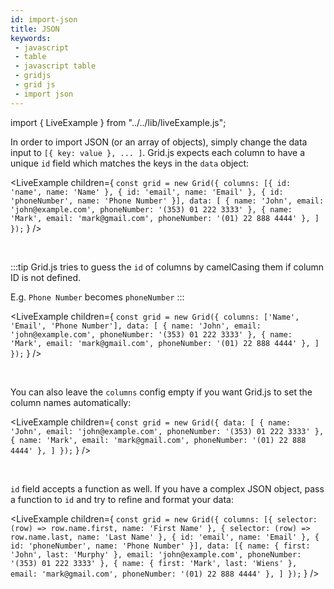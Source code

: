 ```yaml
---
id: import-json
title: JSON
keywords:
 - javascript
 - table
 - javascript table
 - gridjs
 - grid js
 - import json
---
```


import { LiveExample } from "../../lib/liveExample.js";

In order to import JSON (or an array of objects), simply change the data input to `[{ key: value }, ... ]`. 
Grid.js expects each column to have a unique `id` field which matches the keys in the `data` object:

<LiveExample children={
`
const grid = new Grid({
  columns: [{
     id: 'name',
     name: 'Name'
  }, {
     id: 'email',
     name: 'Email'
  }, {
     id: 'phoneNumber',
     name: 'Phone Number'
  }],
  data: [
    { name: 'John', email: 'john@example.com', phoneNumber: '(353) 01 222 3333' },
    { name: 'Mark', email: 'mark@gmail.com', phoneNumber: '(01) 22 888 4444' },
  ]
});
`
} />

<br />

:::tip
Grid.js tries to guess the `id` of columns by camelCasing them if column ID is not defined.

E.g. `Phone Number` becomes `phoneNumber`
:::

<LiveExample children={
`
const grid = new Grid({
  columns: ['Name', 'Email', 'Phone Number'],
  data: [
    { name: 'John', email: 'john@example.com', phoneNumber: '(353) 01 222 3333' },
    { name: 'Mark', email: 'mark@gmail.com', phoneNumber: '(01) 22 888 4444' },
  ]
});
`
} />

<br />

You can also leave the `columns` config empty if you want Grid.js to set the column names automatically:

<LiveExample children={
`
const grid = new Grid({
  data: [
    { name: 'John', email: 'john@example.com', phoneNumber: '(353) 01 222 3333' },
    { name: 'Mark', email: 'mark@gmail.com', phoneNumber: '(01) 22 888 4444' },
  ]
});
`
} />

<br />

`id` field accepts a function as well. If you have a complex JSON object, pass a function to `id` and try to refine and format your data:

<LiveExample children={
`
const grid = new Grid({
  columns: [{
    selector: (row) => row.name.first,
    name: 'First Name'
  }, {
    selector: (row) => row.name.last,
    name: 'Last Name'
  }, {
    id: 'email',
    name: 'Email'
  }, {
    id: 'phoneNumber',
    name: 'Phone Number'
  }],
  data: [{
      name: {
        first: 'John',
        last: 'Murphy'
      },
      email: 'john@example.com',
      phoneNumber: '(353) 01 222 3333'
    },
    {
      name: {
        first: 'Mark',
        last: 'Wiens'
      },
      email: 'mark@gmail.com',
      phoneNumber: '(01) 22 888 4444'
    },
  ]
});
`
} />
